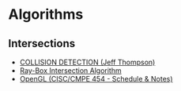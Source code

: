 # Algorithms
## Intersections

- [COLLISION DETECTION (Jeff Thompson)](https://www.jeffreythompson.org/collision-detection/)
- [Ray-Box Intersection Algorithm](https://web.archive.org/web/20130420103121/http://www.cs.utah.edu/~awilliam/box/)
- [OpenGL (CISC/CMPE 454 - Schedule & Notes)](http://watkins.cs.queensu.ca/~jstewart/454/schedule.html)
